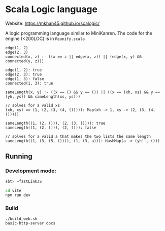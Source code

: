 # Scala Logic language

Website: <https://mkhan45.github.io/scalogic/>

A logic programming language similar to MiniKanren. The code for the engine (<200LOC)
is in `Reunify.scala`

```
edge(1, 2)
edge(2, 3)
connected(x, z) :- ((x == z || edge(x, z)) || (edge(x, y) && connected(y, z)))

edge(1, 2): true
edge(2, 3): true
edge(1, 3): false
connected(1, 3): true

sameLength(x, y) :- ((x == () && y == ()) || ((x == (xh, xs) && y == (yh, ys)) && sameLength(xs, ys)))

// solves for a valid xs
(xh, xs) == (1, (2, (3, (4, ())))): Map(xh -> 1, xs -> (2, (3, (4, ()))))

sameLength((1, (2, ())), (2, (3, ()))): true
sameLength((1, (2, ())), (2, ())): false

// solves for a valid a that makes the two lists the same length
sameLength((1, (3, (5, ()))), (1, (3, a))): HashMap(a -> (yh'', ()))
```

## Running

### Development mode:
```sh
sbt> ~fastLinkJS
```
```sh
cd vite
npm run dev
```

### Build
```sh
./build_web.sh
basic-http-server docs
```
```
